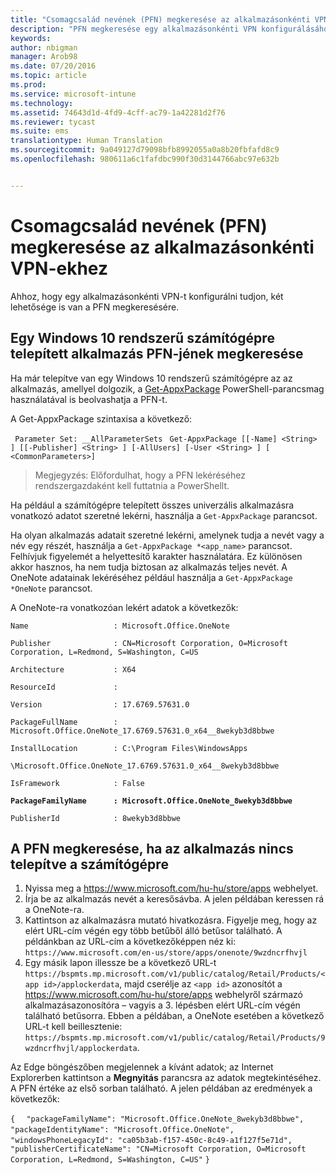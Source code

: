 ```yaml
---
title: "Csomagcsalád nevének (PFN) megkeresése az alkalmazásonkénti VPN-ekhez | Microsoft Intune"
description: "PFN megkeresése egy alkalmazásonkénti VPN konfigurálásához."
keywords: 
author: nbigman
manager: Arob98
ms.date: 07/20/2016
ms.topic: article
ms.prod: 
ms.service: microsoft-intune
ms.technology: 
ms.assetid: 74643d1d-4fd9-4cff-ac79-1a42281d2f76
ms.reviewer: tycast
ms.suite: ems
translationtype: Human Translation
ms.sourcegitcommit: 9a049127d79098bfb8992055a0a8b20fbfafd8c9
ms.openlocfilehash: 980611a6c1fafdbc990f30d3144766abc97e632b


---
```


# Csomagcsalád nevének (PFN) megkeresése az alkalmazásonkénti VPN-ekhez

Ahhoz, hogy egy alkalmazásonkénti VPN-t konfigurálni tudjon, két lehetősége is van a PFN megkeresésére.

## Egy Windows 10 rendszerű számítógépre telepített alkalmazás PFN-jének megkeresése 

Ha már telepítve van egy Windows 10 rendszerű számítógépre az az alkalmazás, amellyel dolgozik, a [Get-AppxPackage](https://technet.microsoft.com/library/hh856044.aspx) PowerShell-parancsmag használatával is beolvashatja a PFN-t.

A Get-AppxPackage szintaxisa a következő:

` Parameter Set: __AllParameterSets`
` Get-AppxPackage [[-Name] <String> ] [[-Publisher] <String> ] [-AllUsers] [-User <String> ] [ <CommonParameters>]`

> Megjegyzés: Előfordulhat, hogy a PFN lekéréséhez rendszergazdaként kell futtatnia a PowerShellt.

Ha például a számítógépre telepített összes univerzális alkalmazásra vonatkozó adatot szeretné lekérni, használja a `Get-AppxPackage` parancsot.

Ha olyan alkalmazás adatait szeretné lekérni, amelynek tudja a nevét vagy a név egy részét, használja a `Get-AppxPackage *<app_name>` parancsot. Felhívjuk figyelemét a helyettesítő karakter használatára. Ez különösen akkor hasznos, ha nem tudja biztosan az alkalmazás teljes nevét. A OneNote adatainak lekéréséhez például használja a `Get-AppxPackage *OneNote` parancsot.


A OneNote-ra vonatkozóan lekért adatok a következők:

`Name                   : Microsoft.Office.OneNote`

`Publisher              : CN=Microsoft Corporation, O=Microsoft Corporation, L=Redmond, S=Washington, C=US`

`Architecture           : X64`

`ResourceId             :`

`Version                : 17.6769.57631.0`

`PackageFullName        : Microsoft.Office.OneNote_17.6769.57631.0_x64__8wekyb3d8bbwe`

`InstallLocation        : C:\Program Files\WindowsApps`

`\Microsoft.Office.OneNote_17.6769.57631.0_x64__8wekyb3d8bbwe`

`IsFramework            : False`

**`PackageFamilyName      : Microsoft.Office.OneNote_8wekyb3d8bbwe`**

`PublisherId            : 8wekyb3d8bbwe`



## A PFN megkeresése, ha az alkalmazás nincs telepítve a számítógépre

1.  Nyissa meg a https://www.microsoft.com/hu-hu/store/apps webhelyet.
2.  Írja be az alkalmazás nevét a keresősávba. A jelen példában keressen rá a OneNote-ra.
3.  Kattintson az alkalmazásra mutató hivatkozásra. Figyelje meg, hogy az elért URL-cím végén egy több betűből álló betűsor található. A példánkban az URL-cím a következőképpen néz ki:
`https://www.microsoft.com/en-us/store/apps/onenote/9wzdncrfhvjl`
4.  Egy másik lapon illessze be a következő URL-t `https://bspmts.mp.microsoft.com/v1/public/catalog/Retail/Products/<app id>/applockerdata`, majd cserélje az `<app id>` azonosítót a https://www.microsoft.com/hu-hu/store/apps webhelyről származó alkalmazásazonosítóra – vagyis a 3. lépésben elért URL-cím végén található betűsorra. Ebben a példában, a OneNote esetében a következő URL-t kell beillesztenie: `https://bspmts.mp.microsoft.com/v1/public/catalog/Retail/Products/9wzdncrfhvjl/applockerdata`.

Az Edge böngészőben megjelennek a kívánt adatok; az Internet Explorerben kattintson a **Megnyitás** parancsra az adatok megtekintéséhez. A PFN értéke az első sorban található. A jelen példában az eredmények a következők:
 

`{`
`  "packageFamilyName": "Microsoft.Office.OneNote_8wekyb3d8bbwe",`
`  "packageIdentityName": "Microsoft.Office.OneNote",`
`  "windowsPhoneLegacyId": "ca05b3ab-f157-450c-8c49-a1f127f5e71d",`
`  "publisherCertificateName": "CN=Microsoft Corporation, O=Microsoft Corporation, L=Redmond, S=Washington, C=US"`
`}`




<!--HONumber=Jul16_HO3-->


